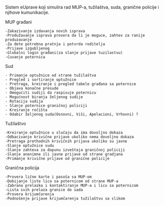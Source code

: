 Sistem eUprave koji simulira rad MUP-a, tužilaštva, suda, granične policije i njihove kumunikacije.

MUP građani

	-Zakazivanje izdavanja novih isprava 
	-Produžavanje isprava provera da li je moguce, zahtev za ranije produzavanje
	-Za dete potrebna pratnja i potvrda roditelja
	-Prijave izgubljenog
	-Globalni login građani(za slanje prijave tuzilastvu)
	-Cuvanje poternica

Sud

	- Primanje optužnice od strane tužilaštva
	- Pregled i sortiranje optužnice
	- Pretraga, kreiranje i pregled tabele građana sa poternice
	- Objava konačne presude
	- Omogućiti sudiji da raspisuje poternicu 
	- Mogućnost biranja željenog sudije
	- Rotacija sudija
	- Slanje poternice graničnoj policiji
	- Kreiranje ročišta 
	- Odabir željenog suda(Osnovni, Viši, Apelacioni, Vrhovni) ?

Tužilaštvo

	-Kreiranje optužnice u slučaju da ima dovoljno dokaza
	-Odbacivanje krivične prijave ukoliko nema dovoljno dokaza
	-Pretraga prethodnih krivičnih prijava ukoliko su javne
	-Slanje optužnice sudu
	-Slanje zahteva za dopunu izveštaja graničnoj policiji
	-Slanje anonimne ili javne prijave od strane gradjana
	-Primanje krivične prijave od granične policije

Granična policija

	-Provera lične karte i pasoša sa MUP-om
	-Dobijanje liste lica sa poternicom od strane MUP-a
	-Zabrana prelaska i kontaktiranje MUP-a i licu sa poternicom
	-Lista svih prelaza granice do sada
	-Provera krijumčarenja
	-Podnošenje prijave krijumčarenja tužilaštvu sa slikom
